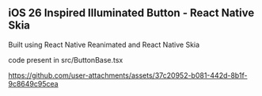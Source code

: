 ## iOS 26 Inspired Illuminated Button - React Native Skia

Built using React Native Reanimated and React Native Skia

code present in src/ButtonBase.tsx

https://github.com/user-attachments/assets/37c20952-b081-442d-8b1f-9c8649c95cea

